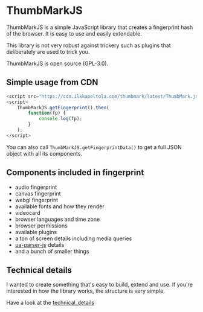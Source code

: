 # ThumbMarkJS

ThumbMarkJS is a simple JavaScript library that creates a fingerprint hash of the browser. It is easy to use and easily extendable.

This library is not very robust against trickery such as plugins that deliberately are used to trick you.

ThumbMarkJS is open source (GPL-3.0).

## Simple usage from CDN

```javascript
<script src="https://cdn.ilkkapeltola.com/thumbmark/latest/ThumbMark.js"></script>
<script>
    ThumbMarkJS.getFingerprint().then(
        function(fp) {
            console.log(fp);
        }
    );
</script>
```
You can also call `ThumbMarkJS.getFingerprintData()` to get a full JSON object with all its components.


## Components included in fingerprint
- audio fingerprint
- canvas fingerprint
- webgl fingerprint
- available fonts and how they render
- videocard
- browser languages and time zone
- browser permissions
- available plugins
- a ton of screen details including media queries
- [ua-parser-js](https://uaparser.js.org/) details
- and a bunch of smaller things

## Technical details

I wanted to create something that's easy to build, extend and use. If you're interested in how the library works, the structure is very simple.

Have a look at the [technical_details](technical_details.md)